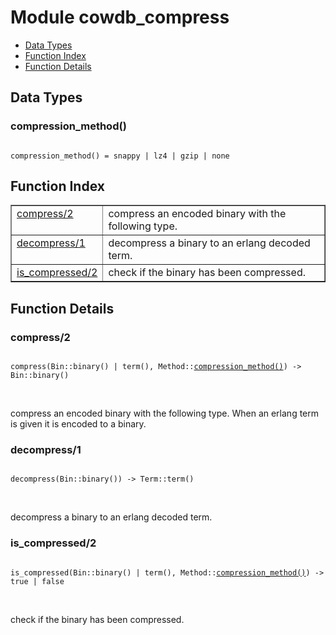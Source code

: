 

# Module cowdb_compress #
* [Data Types](#types)
* [Function Index](#index)
* [Function Details](#functions)



<a name="types"></a>

## Data Types ##




### <a name="type-compression_method">compression_method()</a> ###



<pre><code>
compression_method() = snappy | lz4 | gzip | none
</code></pre>


<a name="index"></a>

## Function Index ##


<table width="100%" border="1" cellspacing="0" cellpadding="2" summary="function index"><tr><td valign="top"><a href="#compress-2">compress/2</a></td><td>compress an encoded binary with the following type.</td></tr><tr><td valign="top"><a href="#decompress-1">decompress/1</a></td><td>decompress a binary to an erlang decoded term.</td></tr><tr><td valign="top"><a href="#is_compressed-2">is_compressed/2</a></td><td>check if the binary has been compressed.</td></tr></table>


<a name="functions"></a>

## Function Details ##

<a name="compress-2"></a>

### compress/2 ###


<pre><code>
compress(Bin::binary() | term(), Method::<a href="#type-compression_method">compression_method()</a>) -&gt; Bin::binary()
</code></pre>
<br />

compress an encoded binary with the following type. When an
erlang term is given it is encoded to a binary.
<a name="decompress-1"></a>

### decompress/1 ###


<pre><code>
decompress(Bin::binary()) -&gt; Term::term()
</code></pre>
<br />

decompress a binary to an erlang decoded term.
<a name="is_compressed-2"></a>

### is_compressed/2 ###


<pre><code>
is_compressed(Bin::binary() | term(), Method::<a href="#type-compression_method">compression_method()</a>) -&gt; true | false
</code></pre>
<br />

check if the binary has been compressed.

